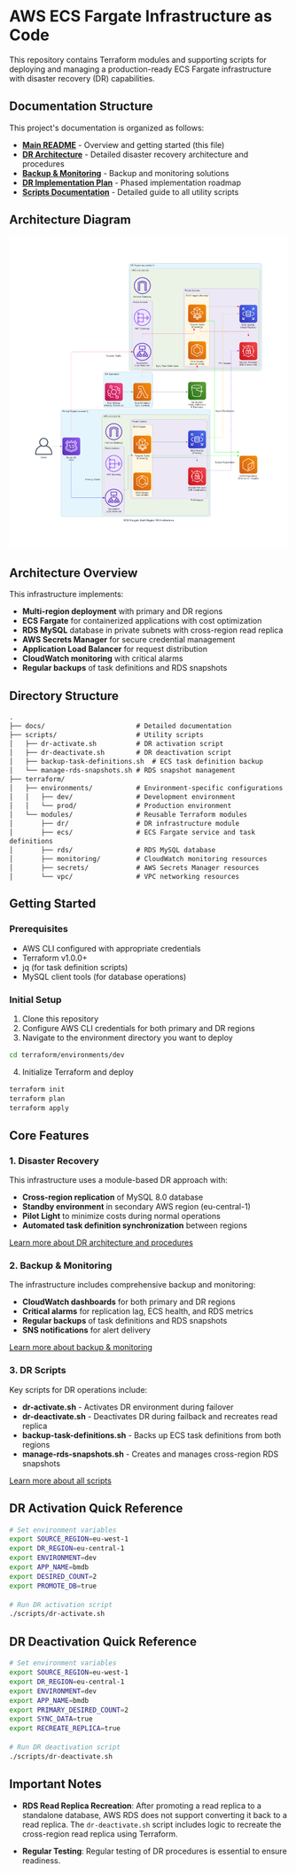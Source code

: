 # AWS ECS Fargate Infrastructure as Code

This repository contains Terraform modules and supporting scripts for deploying and managing a production-ready ECS Fargate infrastructure with disaster recovery (DR) capabilities.

## Documentation Structure

This project's documentation is organized as follows:

- **[Main README](README.md)** - Overview and getting started (this file)
- **[DR Architecture](docs/dr.md)** - Detailed disaster recovery architecture and procedures
- **[Backup & Monitoring](docs/backup-monitoring.md)** - Backup and monitoring solutions
- **[DR Implementation Plan](docs/dr-implementation-plan.md)** - Phased implementation roadmap
- **[Scripts Documentation](docs/scripts.md)** - Detailed guide to all utility scripts

## Architecture Diagram

![ECS Fargate DR Architecture](./diagrams/ecs-fargate-dr-architecture.png)

## Architecture Overview

This infrastructure implements:

- **Multi-region deployment** with primary and DR regions
- **ECS Fargate** for containerized applications with cost optimization
- **RDS MySQL** database in private subnets with cross-region read replica
- **AWS Secrets Manager** for secure credential management
- **Application Load Balancer** for request distribution
- **CloudWatch monitoring** with critical alarms
- **Regular backups** of task definitions and RDS snapshots

## Directory Structure

```
.
├── docs/                       # Detailed documentation
├── scripts/                    # Utility scripts
│   ├── dr-activate.sh          # DR activation script
│   ├── dr-deactivate.sh        # DR deactivation script
│   ├── backup-task-definitions.sh  # ECS task definition backup
│   └── manage-rds-snapshots.sh # RDS snapshot management
├── terraform/
│   ├── environments/           # Environment-specific configurations
│   │   ├── dev/                # Development environment
│   │   └── prod/               # Production environment
│   └── modules/                # Reusable Terraform modules
│       ├── dr/                 # DR infrastructure module
│       ├── ecs/                # ECS Fargate service and task definitions
│       ├── rds/                # RDS MySQL database
│       ├── monitoring/         # CloudWatch monitoring resources
│       ├── secrets/            # AWS Secrets Manager resources
│       └── vpc/                # VPC networking resources
```

## Getting Started

### Prerequisites

- AWS CLI configured with appropriate credentials
- Terraform v1.0.0+
- jq (for task definition scripts)
- MySQL client tools (for database operations)

### Initial Setup

1. Clone this repository
2. Configure AWS CLI credentials for both primary and DR regions
3. Navigate to the environment directory you want to deploy

```bash
cd terraform/environments/dev
```

4. Initialize Terraform and deploy

```bash
terraform init
terraform plan
terraform apply
```

## Core Features

### 1. Disaster Recovery

This infrastructure uses a module-based DR approach with:

- **Cross-region replication** of MySQL 8.0 database
- **Standby environment** in secondary AWS region (eu-central-1)
- **Pilot Light** to minimize costs during normal operations
- **Automated task definition synchronization** between regions

[Learn more about DR architecture and procedures](docs/dr.md)

### 2. Backup & Monitoring

The infrastructure includes comprehensive backup and monitoring:

- **CloudWatch dashboards** for both primary and DR regions
- **Critical alarms** for replication lag, ECS health, and RDS metrics
- **Regular backups** of task definitions and RDS snapshots
- **SNS notifications** for alert delivery

[Learn more about backup & monitoring](docs/backup-monitoring.md)

### 3. DR Scripts

Key scripts for DR operations include:

- **dr-activate.sh** - Activates DR environment during failover
- **dr-deactivate.sh** - Deactivates DR during failback and recreates read replica
- **backup-task-definitions.sh** - Backs up ECS task definitions from both regions
- **manage-rds-snapshots.sh** - Creates and manages cross-region RDS snapshots

[Learn more about all scripts](docs/scripts.md)

## DR Activation Quick Reference

```bash
# Set environment variables
export SOURCE_REGION=eu-west-1
export DR_REGION=eu-central-1
export ENVIRONMENT=dev
export APP_NAME=bmdb
export DESIRED_COUNT=2
export PROMOTE_DB=true

# Run DR activation script
./scripts/dr-activate.sh
```

## DR Deactivation Quick Reference

```bash
# Set environment variables
export SOURCE_REGION=eu-west-1
export DR_REGION=eu-central-1
export ENVIRONMENT=dev
export APP_NAME=bmdb
export PRIMARY_DESIRED_COUNT=2
export SYNC_DATA=true
export RECREATE_REPLICA=true

# Run DR deactivation script
./scripts/dr-deactivate.sh
```

## Important Notes

- **RDS Read Replica Recreation**: After promoting a read replica to a standalone database, AWS RDS does not support converting it back to a read replica. The `dr-deactivate.sh` script includes logic to recreate the cross-region read replica using Terraform.

- **Regular Testing**: Regular testing of DR procedures is essential to ensure readiness.
